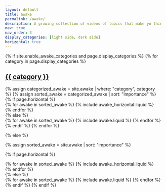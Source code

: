 ```yaml
---
layout: default
title: awake
permalink: /awake/
description: A growing collection of videos of topics that make yo think.
nav: true
nav_order: 3
display_categories: [light side, dark side]
horizontal: true
---
```


<!-- pages/awake.md -->
<div class="awake">
{% if site.enable_awake_categories and page.display_categories %}
  <!-- Display categorized awake -->
  {% for category in page.display_categories %}
  <a id="{{ category }}" href=".#{{ category }}">
    <h2 class="category">{{ category }}</h2>
  </a>
  {% assign categorized_awake = site.awake | where: "category", category %}
  {% assign sorted_awake = categorized_awake | sort: "importance" %}
  <!-- Generate cards for each awake -->
  {% if page.horizontal %}
  <div class="container">
    <div class="row row-cols-1 row-cols-md-2">
    {% for awake in sorted_awake %}
      {% include awake_horizontal.liquid %}
    {% endfor %}
    </div>
  </div>
  {% else %}
  <div class="row row-cols-1 row-cols-md-3">
    {% for awake in sorted_awake %}
      {% include awake.liquid %}
    {% endfor %}
  </div>
  {% endif %}
  {% endfor %}

{% else %}

<!-- Display awake without categories -->

{% assign sorted_awake = site.awake | sort: "importance" %}

  <!-- Generate cards for each awake -->

{% if page.horizontal %}

  <div class="container">
    <div class="row row-cols-1 row-cols-md-2">
    {% for awake in sorted_awake %}
      {% include awake_horizontal.liquid %}
    {% endfor %}
    </div>
  </div>
  {% else %}
  <div class="row row-cols-1 row-cols-md-3">
    {% for awake in sorted_awake %}
      {% include awake.liquid %}
    {% endfor %}
  </div>
  {% endif %}
{% endif %}
</div>
